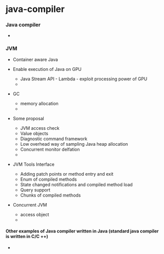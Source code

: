 # java-compiler

### Java compiler 
+ 




### JVM 
+ Container aware Java 
+ Enable execution of Java on GPU 
    + Java Stream API - Lambda - exploit processing power of GPU 
    + 
+ GC 
    + memory allocation 
    + 

+ Some proposal 
    + JVM access check 
    + Value objects 
    + Diagnostic command framework 
    + Low overhead way of sampling Java heap allocation 
    + Concurrent monitor delfation 
    + 
+ JVM Tools Interface   
    + Adding patch points or method entry and exit 
    + Enum of compiled methods 
    + State changed notifications and compiled method load 
    + Query support 
    + Chunks of compiled methods 

+ Concurrent JVM 
    + access object 
    + 


#### Other examples of Java compiler written in Java (standard java compiler is written in C/C ++)

+ 
